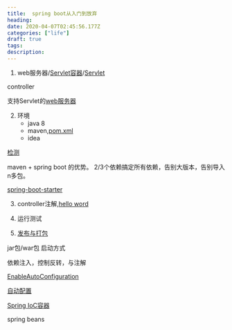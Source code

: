 ```yaml
---
title:  spring boot从入门到放弃
heading: 
date: 2020-04-07T02:45:56.177Z
categories: ["life"]
draft: true
tags: 
description: 
---
```


1. web服务器/[Servlet容器](https://blog.csdn.net/snarlfuture/article/details/18473761)/[Servlet](https://gg0.chn.moe/extdomains/zh.wikipedia.org/zh-hans/Java_Servlet)

controller

支持Servlet的[web服务器](http://blog.didispace.com/books/spring-boot-reference/II.%20Getting%20started/9.1.%20Servlet%20containers.html)


2. 环境
    - java 8
    - maven,[pom.xml](https://maven.apache.org/pom.html#What_is_the_POM)
    - idea

[检测]([](http://blog.didispace.com/books/spring-boot-reference/II.%20Getting%20started/11.%20Developing%20your%20first%20Spring%20Boot%20application.html))


maven + spring boot 的优势。 2/3个依赖搞定所有依赖，告别大版本，告别导入n多包。

[spring-boot-starter](http://blog.didispace.com/books/spring-boot-reference/II.%20Getting%20started/11.2.%20Adding%20classpath%20dependencies.html)



3. controller注解,[hello word](http://blog.didispace.com/books/spring-boot-reference/II.%20Getting%20started/10.2.6.%20Quick%20start%20Spring%20CLI%20example.html)

4. 运行测试


6. [发布与打包](http://blog.didispace.com/books/spring-boot-reference/II.%20Getting%20started/11.5.%20Creating%20an%20executable%20jar.html)

jar包/war包 启动方式

依赖注入，控制反转，与注解

[EnableAutoConfiguration](http://blog.didispace.com/books/spring-boot-reference/III.%20Using%20Spring%20Boot/14.2.%20Locating%20the%20main%20application%20class.html)


[自动配置](http://blog.didispace.com/books/spring-boot-reference/III.%20Using%20Spring%20Boot/16.%20Auto-configuration.html)

[Spring IoC容器](https://www.baeldung.com/spring-bean)

spring beans 


